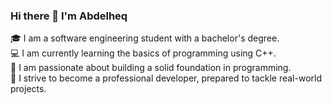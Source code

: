 ### Hi there 👋 I'm Abdelheq

🎓 I am a software engineering student with a bachelor's degree.<br>
💻 I am currently learning the basics of programming using C++.<br>
🧠 I am passionate about building a solid foundation in programming.<br>
🚀 I strive to become a professional developer, prepared to tackle real-world projects.<br>
